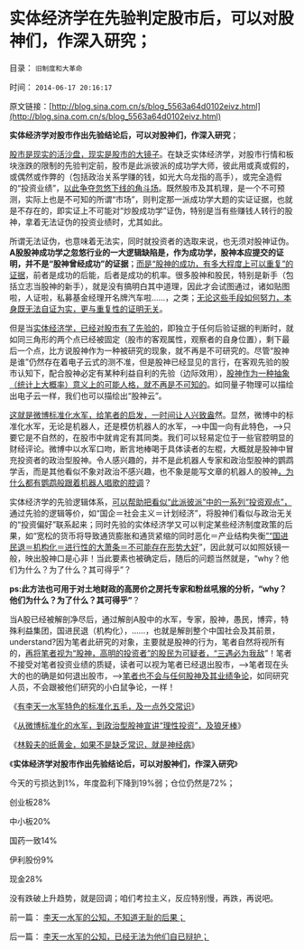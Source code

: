 # 实体经济学在先验判定股市后，可以对股神们，作深入研究；

目录： `旧制度和大革命` 

时间： `2014-06-17 20:16:17` 

原文链接：[http://blog.sina.com.cn/s/blog_5563a64d0102eivz.html](http://blog.sina.com.cn/s/blog_5563a64d0102eivz.html)

**实体经济学对股市作出先验结论后，可以对股神们，作深入研究**；

[股市是现实的活沙盘，现实是股市的大镜子](../../../2013/8/2/股市是社会的活沙盘，社会是股市的生态圈.md)。在缺乏实体经济学，对股市行情和板块涨跌的限制的先验判定前，股市是此派彼派的成功学大师，彼此用或真或假的，或偶然或作弊的（包括政治关系学赚的钱，如光大乌龙指的高手），或完全造假的“投资业绩”，[以此争夺忽悠下线的角斗场](../../../2009/8/25/宗教，科举，罗马角斗士和幸运儿.md)。既然股市及其机理，是一个不可预测，实际上也是不可知的所谓“市场”，则判定那一派成功学大题的实证证据，也就是不存在的，即实证上不可能对“炒股成功学”证伪，特别是当有些赚钱人转行的股神，拿着无法证伪的投资业绩时，尤其如此。

所谓无法证伪，也意味着无法实，同时就投资者的选取来说，也无须对股神证伪。**A股股神成功学之忽悠行业的一大逻辑缺陷是，作为成功学，股神本应提交的证明，并不是“股神曾经成功”的证据**；[而是“股神的成功，有多大程度上可以重复”的证据](../../../2013/4/14/“什么是函数”的科学，哲学，逻辑和技术；.md)，前者是成功的后能，后者是成功的机率。很多股神和股民，特别是新手（包括立志当股神的新手），就是没有搞明白其中道理，因此才会试图通过，诸如贴图啦，人证啦，私募基金经理开名牌汽车啦……，之类；[无论这些手段如何努力，本身既无法自证为实，更与重复性的证明无关](../../../2014/2/15/股神人格的世界观，价值观，人生目标，方法论，及成功学.md)。

但是当[实体经济学，已经对股市有了先验的](../../../2014/4/11/“机构主力”“政策市”的一系列真相和逻辑先验.md)，即独立于任何后验证据的判断时，就如同三角形的两个点已经被固定（股市的客观属性，观察者的自身位置），剩下最后一个点，比方说股神作为一种被研究的现象，就不再是不可研究的。尽管“股神是谁”仍然存在着电子云式的测不准，但是股神已经显见的言行，在客观先验的股市认知下，配合股神必定有某种利益自利的先验（边际效用），[股神作为一种抽象（统计上大概率）意义上的可能人格，就不再是不可知的](../../../2014/4/7/虚拟人格技术的维稳应用和原理.md)。如同量子物理可以描绘出电子云一样，我们也可以描绘出“股神云”。

[这就是微博标准化水军，给笔者的启发，一时间让人兴致盎](../../../2014/6/15/有李天一水军特色的标准化五毛，及一点外交常识；.md)然。显然，微博中的标准化水军，无论是机器人，还是模仿机器人的水军，——>中国一向有此特色，——>只要它是不自然的，在股市中就肯定有其同类。我们可以轻易定位于一些官腔明显的财经评论。微博中以水军口吻，断言地棒喝于具体读者的左棍，大概就是股神中冒充投资者的政治型股神。令人感兴趣的，并不是此机器人专家和政治型股神的鹦鹉学舌，而是其他看似不象对政治不感兴趣，也不象是能写文章的机器人的股神[，为什么都有鹦鹉般跟着机器人唱歌的腔调](../../../2014/6/15/从微博标准化的水军，到政治型股神宣讲“理性投资”，及狼牙棒.md)？

实体经济学的先验逻辑体系，[可以帮助把看似“此派彼派”中的一系列“投资观点”，](../../../2012/1/6/技术分析绝对化的政治意义和股神的奋斗.md)通过先验的逻辑等价，如“国企＝社会主义＝计划经济”，将股神们看似与政治无关的“投资偏好”联系起来；同时先验的实体经济学又可以判定某些经济制度政策的后果，如“宽松的货币将导致通货膨胀和通货紧缩的同时恶化＝产业结构失衡[”“国进民退＝机构化＝进行性的大萧条＝不可能存在形势大好](../../../2014/4/10/优先股政策出台的A股舞台布景解读；.md)”，因此就可以如照妖镜一般，映出股神口是心非！当此要素也被确定后，随后的问题当然就是，“why？他们为什么？为了什么？其可得乎”？

**ps:此方法也可用于对土地财政的高房价之房托专家和粉丝吼猴的分析，“why？他们为什么？为了什么？其可得乎”**？

当A股已经被解剖净尽后，通过解剖A股中的水军，专家，股神，愚民，博弈，特殊利益集团，国进民退（机构化），……，也就是解剖整个中国社会及其前景，understand?因为笔者此研究的对象，主要就是股神的行为，笔者自然将视所有的，[再将笔者视为“股神，高明的投资者”的股民为可疑者，“三遇必为我敌](../../../2014/5/30/以股神之心度人性本私，自然被视为恶意.md)”！笔者不接受对笔者投资业绩的质疑，读者可以视为笔者已经退出股市，——>笔者现在头大的也的确是如何退出股市，——>[笔者也不会与任何股神及其业绩争论](../../../2012/1/5/“左翼股神”是政治性的，还是理财性的？.md)，如同研究人员，不会跟被他们研究的小白鼠争论，一样！

《[有李天一水军特色的标准化五毛，及一点外交常识](../../../2014/6/15/有李天一水军特色的标准化五毛，及一点外交常识；.md)》

《[从微博标准化的水军，到政治型股神宣讲“理性投资”，及狼牙棒](../../../2014/6/15/从微博标准化的水军，到政治型股神宣讲“理性投资”，及狼牙棒.md)》

《[林毅夫的纸黄金，如果不是缺乏常识，就是神经病](../../../2014/6/16/林毅夫的纸黄金，如果不是缺乏常识，就是神经病；.md)》

《**实体经济学对股市作出先验结论后，可以对股神们，作深入研究**》

今天的亏损达到1%，年度盈利下降到19%弱；仓位仍然是72%；

创业板28%

中小板20%

国药一致14%

伊利股份9%

现金28%

没有跌破上升趋势，就是回调；咱们考拉主义，反应特别慢，再跌，再说吧。

前一篇： [李天一水军的公知，不知道无耻的后果；](../../../2014/6/18/李天一水军的公知，不知道无耻的后果；.md)

后一篇： [李天一水军的公知，已经无法为他们自已辩护；](../../../2014/6/17/李天一水军的公知，已经无法为他们自已辩护；.md)

